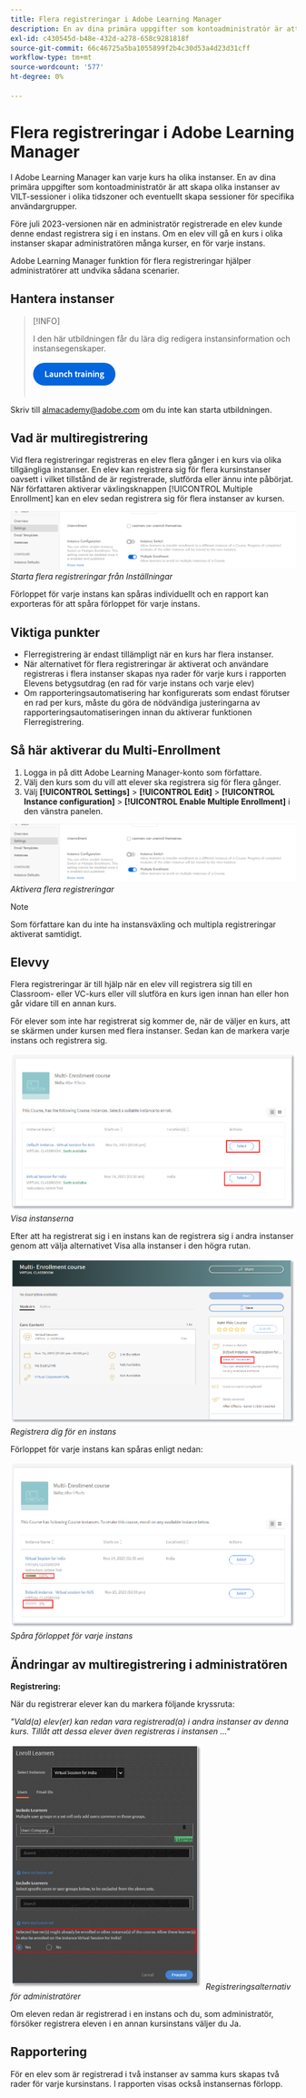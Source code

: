 ```yaml
---
title: Flera registreringar i Adobe Learning Manager
description: En av dina primära uppgifter som kontoadministratör är att skapa olika instanser av VILT-sessioner i olika tidszoner och eventuellt skapa sessioner för specifika användargrupper.
exl-id: c430545d-b48e-432d-a278-658c9281818f
source-git-commit: 66c46725a5ba1055899f2b4c30d53a4d23d31cff
workflow-type: tm+mt
source-wordcount: '577'
ht-degree: 0%

---
```


# Flera registreringar i Adobe Learning Manager

I Adobe Learning Manager kan varje kurs ha olika instanser. En av dina primära uppgifter som kontoadministratör är att skapa olika instanser av VILT-sessioner i olika tidszoner och eventuellt skapa sessioner för specifika användargrupper.

Före juli 2023-versionen när en administratör registrerade en elev kunde denne endast registrera sig i en instans. Om en elev vill gå en kurs i olika instanser skapar administratören många kurser, en för varje instans.

Adobe Learning Manager funktion för flera registreringar hjälper administratörer att undvika sådana scenarier.

## Hantera instanser

>[!INFO]
>
>I den här utbildningen får du lära dig redigera instansinformation och instansegenskaper.<br><br>[![knapp](assets/launch-training-button.png)](https://content.adobelearningmanageracademy.com/app/learner?accountId=98632#/course/8318912)</br></br>

Skriv till <almacademy@adobe.com> om du inte kan starta utbildningen.

## Vad är multiregistrering

Vid flera registreringar registreras en elev flera gånger i en kurs via olika tillgängliga instanser.  En elev kan registrera sig för flera kursinstanser oavsett i vilket tillstånd de är registrerade, slutförda eller ännu inte påbörjat. När författaren aktiverar växlingsknappen [!UICONTROL Multiple Enrollment] kan en elev sedan registrera sig för flera instanser av kursen.

![bild för flera registreringar](assets/multi-enrollment-author.png)
*Starta flera registreringar från Inställningar*

Förloppet för varje instans kan spåras individuellt och en rapport kan exporteras för att spåra förloppet för varje instans.

## Viktiga punkter

* Flerregistrering är endast tillämpligt när en kurs har flera instanser.
* När alternativet för flera registreringar är aktiverat och användare registreras i flera instanser skapas nya rader för varje kurs i rapporten Elevens betygsutdrag (en rad för varje instans och varje elev)
* Om rapporteringsautomatisering har konfigurerats som endast förutser en rad per kurs, måste du göra de nödvändiga justeringarna av rapporteringsautomatiseringen innan du aktiverar funktionen Flerregistrering.

## Så här aktiverar du Multi-Enrollment

1. Logga in på ditt Adobe Learning Manager-konto som författare.
1. Välj den kurs som du vill att elever ska registrera sig för flera gånger.
1. Välj **[!UICONTROL Settings]** > **[!UICONTROL Edit]** > **[!UICONTROL Instance configuration]** > **[!UICONTROL Enable Multiple Enrollment]** i den vänstra panelen.

![bild för flera registreringar](assets/multi-enrollment-author.png)
*Aktivera flera registreringar*

>[!NOTE]
>
>Som författare kan du inte ha instansväxling och multipla registreringar aktiverat samtidigt.

## Elevvy

Flera registreringar är till hjälp när en elev vill registrera sig till en Classroom- eller VC-kurs eller vill slutföra en kurs igen innan han eller hon går vidare till en annan kurs.

För elever som inte har registrerat sig kommer de, när de väljer en kurs, att se skärmen under kursen med flera instanser. Sedan kan de markera varje instans och registrera sig.

![Bild på elevvy](assets/learner-view.png)
*Visa instanserna*

Efter att ha registrerat sig i en instans kan de registrera sig i andra instanser genom att välja alternativet Visa alla instanser i den högra rutan.

![Kursbild för flera registreringar](assets/enroll-instance.png)
*Registrera dig för en instans*

Förloppet för varje instans kan spåras enligt nedan:

![spåra förlopp](assets/check-progress.png)
*Spåra förloppet för varje instans*

## Ändringar av multiregistrering i administratören

**Registrering:**

När du registrerar elever kan du markera följande kryssruta:

*&quot;Vald(a) elev(er) kan redan vara registrerad(a) i andra instanser av denna kurs. Tillåt att dessa elever även registreras i instansen ...&quot;*

![Administratörsändringar](assets/admin-changes.png)
*Registreringsalternativ för administratörer*

Om eleven redan är registrerad i en instans och du, som administratör, försöker registrera eleven i en annan kursinstans väljer du Ja.

## Rapportering

För en elev som är registrerad i två instanser av samma kurs skapas två rader för varje kursinstans. I rapporten visas också instansernas förlopp.
